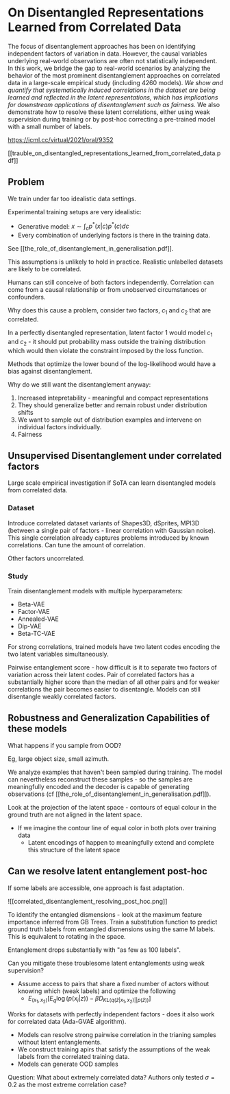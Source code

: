 # On Disentangled Representations Learned from Correlated Data

The focus of disentanglement approaches has been on identifying independent factors of variation in data. However, the causal variables underlying real-world observations are often not statistically independent. In this work, we bridge the gap to real-world scenarios by analyzing the behavior of the most prominent disentanglement approaches on correlated data in a large-scale empirical study (including 4260 models). *We show and quantify that systematically induced correlations in the dataset are being learned and reflected in the latent representations, which has implications for downstream applications of disentanglement such as fairness.* We also demonstrate how to resolve these latent correlations, either using weak supervision during training or by post-hoc correcting a pre-trained model with a small number of labels.

https://icml.cc/virtual/2021/oral/9352

[[trauble_on_disentangled_representations_learned_from_correlated_data.pdf]]

## Problem

We train under far too idealistic data settings.

Experimental training setups are very idealistic:
 - Generative model: $x \sim \int_c p^* (x|c) p^* (c) dc$
 - Every combination of underlying factors is there in the training data.


See [[the_role_of_disentanglement_in_generalisation.pdf]].

This assumptions is unlikely to hold in practice. Realistic unlabelled datasets are likely to be correlated.

Humans can still conceive of both factors independently. Correlation can come from a causal relationship or from unobserved circumstances or confounders.

Why does this cause a problem, consider two factors, $c_1$ and $c_2$ that are correlated.

In a perfectly disentangled representation, latent factor 1 would model $c_1$ and $c_2$ - it should put probability mass outside the training distribution which would then violate the constraint imposed by the loss function.

Methods that optimize the lower bound of the log-likelihood would have a bias against disentanglement.

Why do we still want the disentanglement anyway:
1. Increased intepretability - meaningful and compact representations
2. They should generalize better and remain robust under distribution shifts
3. We want to sample out of distribution examples and intervene on individual factors individually.
4. Fairness


## Unsupervised Disentanglement under correlated factors

Large scale empirical investigation if SoTA can learn disentangled models from correlated data.

### Dataset

Introduce correlated dataset variants of Shapes3D, dSprites, MPI3D (between a single pair of factors - linear correlation with Gaussian noise). This single correlation already captures problems introduced by known correlations. Can tune the amount of correlation.

Other factors uncorrelated.

### Study

Train disentanglement models with multiple hyperparameters:
 - Beta-VAE
 - Factor-VAE
 - Annealed-VAE
 - Dip-VAE
 - Beta-TC-VAE

For strong correlations, trained models have two latent codes encoding the two latent variables simultaneously.

Pairwise entanglement score - how difficult is it to separate two factors of variation across their latent codes. Pair of correlated factors has a substantially higher score than the median of all other pairs and for weaker correlations the pair becomes easier to disentangle. Models can still disentangle weakly correlated factors.

## Robustness and Generalization Capabilities of these models

What happens if you sample from OOD?

Eg, large object size, small azimuth.

We analyze examples that haven't been sampled during training. The model can nevertheless reconstruct these samples - so the samples are meaningfully encoded and the decoder is capable of generating observations (cf [[the_role_of_disentanglement_in_generalisation.pdf]]).

Look at the projection of the latent space - contours of equal colour in the ground truth are not aligned in the latent space.

 - If we imagine the contour line of equal color in both plots over training data
	 - Latent encodings of happen to meaningfully extend and complete this structure of the latent space



## Can we resolve latent entanglement post-hoc 

If some labels are accessible, one approach is fast adaptation.

![[correlated_disentanglement_resolving_post_hoc.png]]

To identify the entangled dismensions - look at the maximum feature importance inferred from GB Trees. Train a substitution function to predict ground truth labels from entangled dismensions using the same M labels. This is equivalent to rotating in the space.

Entanglement drops substantially with "as few as 100 labels".

Can you mitigate these troublesome latent entanglements using weak supervision?
 
  - Assume access to pairs that share a fixed number of actors without knowing which (weak labels) and optimize the following
	  - $E_{(x_1, x_2)} [E_{q} \log (p(x_i|z)) - \beta D_{KL(q(\hat z|x_1, x_2)||p(\hat z))}]$


Works for datasets with perfectly independent factors - does it also work for correlated data (Ada-GVAE algorithm).

 - Models can resolve strong pairwise correlation in the trianing samples without latent entanglements.
 - We construct training apirs that satisfy the assumptions of the weak labels from the correlated training data.
 - Models can generate OOD samples

Question: What about extremely correlated data? Authors only tested $\sigma = 0.2$ as the most extreme correlation case?